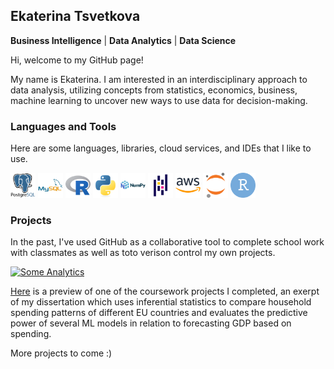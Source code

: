 
## Ekaterina Tsvetkova
**Business Intelligence** | **Data Analytics** | **Data Science**

Hi, welcome to my GitHub page! <br>

My name is Ekaterina.
I am interested in an interdisciplinary approach to data analysis, utilizing concepts from statistics, economics, business, machine learning to uncover new ways to use data for decision-making.

### Languages and Tools
Here are some languages, libraries, cloud services, and IDEs that I like to use.

<p align="left"> 
<img src="https://raw.githubusercontent.com/devicons/devicon/master/icons/postgresql/postgresql-original-wordmark.svg" alt="postgresql" width="40" height="40"/> 
<img src="https://raw.githubusercontent.com/devicons/devicon/master/icons/mysql/mysql-original-wordmark.svg" alt="mysql" width="40" height="40"/> 
<img src="https://raw.githubusercontent.com/devicons/devicon/master/icons/r/r-original.svg" alt="R" width="40" height="40">
<img src="https://raw.githubusercontent.com/devicons/devicon/master/icons/python/python-original.svg" alt="python" width="40" height="40"/>
<img src="https://raw.githubusercontent.com/devicons/devicon/master/icons/numpy/numpy-original-wordmark.svg" alt="NumPy" width="40" height="40">
<img src="https://raw.githubusercontent.com/devicons/devicon/2ae2a900d2f041da66e950e4d48052658d850630/icons/pandas/pandas-original.svg" alt="pandas"  width="40" height="40"/> 
<img src="https://raw.githubusercontent.com/devicons/devicon/master/icons/amazonwebservices/amazonwebservices-original-wordmark.svg" alt="AWS Services" width="40" height="40"/>
<img src="https://raw.githubusercontent.com/devicons/devicon/master/icons/jupyter/jupyter-original.svg" alt="Jupyter Notebook" width="40" height="40">
<img src="https://raw.githubusercontent.com/devicons/devicon/master/icons/rstudio/rstudio-original.svg" alt="RStudio" width="40" height="40">
</p>

### Projects
In the past, I've used GitHub as a collaborative tool to complete school work with classmates as well as toto verison control my own projects.

[![Some Analytics](http://github-readme-streak-stats.herokuapp.com?user=ekaterinaptsvetkova&theme=light)](https://git.io/streak-stats)

[Here](https://github.com/ekaterinaptsvetkova/tsv_proj_prev) is a preview of one of the coursework projects I completed, an exerpt of my dissertation which uses inferential statistics to compare household spending patterns of different EU countries and evaluates the predictive power of several ML models in relation to forecasting GDP based on spending. 

More projects to come :) 


